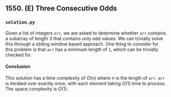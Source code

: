 ## 1550. (E) Three Consecutive Odds

### `solution.py`
Given a list of integers `arr`, we are asked to determine whether `arr` contains a subarray of length 3 that contains only odd values. We can trivially solve this through a sliding window based approach. One thing to consider for this problem is that `arr` has a minimum length of `1`, which can be trivially checked for.  

#### Conclusion
This solution has a time complexity of $O(n)$ where $n$ is the length of `arr`. `arr` is iterated over exactly once, with each element taking $O(1)$ time to process. The space complexity is $O(1)$.  
  


